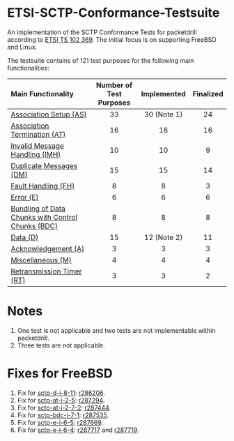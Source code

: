 # ETSI-SCTP-Conformance-Testsuite
An implementation of the SCTP Conformance Tests for packetdrill according to
[ETSI TS 102 369](http://www.etsi.org/deliver/etsi_ts/102300_102399/102369/01.01.01_60/ts_102369v010101p.pdf).
The initial focus is on supporting FreeBSD and Linux.

The testsuite contains of 121 test purposes for the following main functionalities:

| Main Functionality                                                             | Number of Test Purposes | Implemented | Finalized |
|:-------------------------------------------------------------------------------|:-----------------------:|:-----------:|:---------:|
| [Association Setup (AS)](sctp-as-tests/README.md)                              | 33                      |  30 (Note 1)|  24       |
| [Association Termination (AT)](sctp-at-tests/README.md)                        | 16                      |  16         |  16       |
| [Invalid Message Handling (IMH)](sctp-imh-tests/README.md)                     | 10                      |  10         |  9        |
| [Duplicate Messages (DM)](sctp-dm-tests/README.md)                             | 15                      |  15         |  14       |
| [Fault Handling (FH)](sctp-fh-tests/README.md)                                 | 8                       |  8          |  3        |
| [Error (E)](sctp-e-tests/README.md)                                            | 6                       |  6          |  6        |
| [Bundling of Data Chunks with Control Chunks (BDC)](sctp-bdc-tests/README.md)  | 8                       |  8          |  8        |
| [Data (D)](sctp-d-tests/README.md)                                             | 15                      |  12 (Note 2)|  11       |
| [Acknowledgement (A)](sctp-a-tests/README.md)                                  | 3                       |  3          |  3        |
| [Miscellaneous (M)](sctp-m-tests/README.md)                                    | 4                       |  4          |  4        |
| [Retransmission Timer (RT)](sctp-rt-tests/README.md)                           | 3                       |  3          |  2        |

# Notes
1. One test is not applicable and two tests are not implementable within packetdrill.
2. Three tests are not applicable.

# Fixes for FreeBSD
1. Fix for [sctp-d-i-8-11](sctp-d-tests/sctp-d-i-8-11.pkt): [r286206](https://svnweb.freebsd.org/changeset/base/286206).
2. Fix for [sctp-at-i-2-5](sctp-at-tests/sctp-at-i-2-5.pkt): [r287294](https://svnweb.freebsd.org/changeset/base/287294).
3. Fix for [sctp-at-i-2-7-2](sctp-at-tests/sctp-at-i-2-7-2.pkt): [r287444](https://svnweb.freebsd.org/changeset/base/287444).
4. Fix for [sctp-bdc-i-7-1](sctp-bdc-tests/sctp-bdc-i-7-1.pkt): [r287535](https://svnweb.freebsd.org/changeset/base/287535).
5. Fix for [sctp-e-i-6-5](sctp-e-i-6-5.pkt): [r287669](https://svnweb.freebsd.org/changeset/base/287669).
6. Fix for [sctp-e-i-6-4](sctp-e-i-6-4.pkt): [r287717](https://svnweb.freebsd.org/changeset/base/287717) and [r287719](https://svnweb.freebsd.org/changeset/base/287719).
